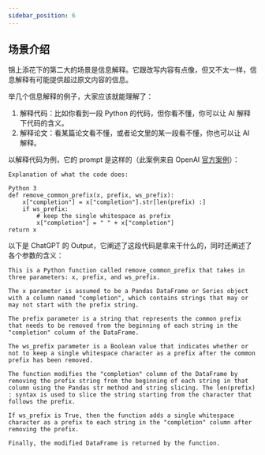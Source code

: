 ```yaml
---
sidebar_position: 6
---
```

<head>
  <script defer="defer" src="https://embed.trydyno.com/embedder.js"></script>
  <link href="https://embed.trydyno.com/embedder.css" rel="stylesheet" />
</head>

## 场景介绍

锦上添花下的第二大的场景是信息解释。它跟改写内容有点像，但又不太一样，信息解释有可能提供超过原文内容的信息。

举几个信息解释的例子，大家应该就能理解了：

1. 解释代码：比如你看到一段 Python 的代码，但你看不懂，你可以让 AI 解释下代码的含义。
2. 解释论文：看某篇论文看不懂，或者论文里的某一段看不懂，你也可以让 AI 解释。

以解释代码为例，它的 prompt 是这样的（此案例来自 OpenAI [官方案例](https://platform.openai.com/examples/default-python-to-natural-language)）：

```other
Explanation of what the code does:

Python 3 
def remove_common_prefix(x, prefix, ws_prefix): 
    x["completion"] = x["completion"].str[len(prefix) :] 
    if ws_prefix: 
        # keep the single whitespace as prefix 
        x["completion"] = " " + x["completion"] 
return x
```

以下是 ChatGPT 的 Output，它阐述了这段代码是拿来干什么的，同时还阐述了各个参数的含义：

```other
This is a Python function called remove_common_prefix that takes in three parameters: x, prefix, and ws_prefix.

The x parameter is assumed to be a Pandas DataFrame or Series object with a column named "completion", which contains strings that may or may not start with the prefix string.

The prefix parameter is a string that represents the common prefix that needs to be removed from the beginning of each string in the "completion" column of the DataFrame.

The ws_prefix parameter is a Boolean value that indicates whether or not to keep a single whitespace character as a prefix after the common prefix has been removed.

The function modifies the "completion" column of the DataFrame by removing the prefix string from the beginning of each string in that column using the Pandas str method and string slicing. The len(prefix) : syntax is used to slice the string starting from the character that follows the prefix.

If ws_prefix is True, then the function adds a single whitespace character as a prefix to each string in the "completion" column after removing the prefix.

Finally, the modified DataFrame is returned by the function.
```

